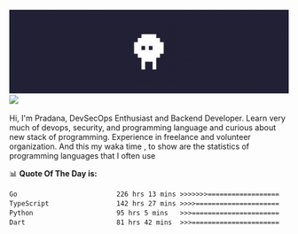![banner](.github/banner.gif)
<img src="https://user-images.githubusercontent.com/73097560/115834477-dbab4500-a447-11eb-908a-139a6edaec5c.gif"></p>

Hi, I'm Pradana, DevSecOps Enthusiast and Backend Developer. Learn very much of devops, security, and programming language and curious about new stack of programming. Experience in freelance and volunteer organization. And this my waka time , to show are the statistics of programming languages that I often use

📊 **Quote Of The Day is:**
<!--START_SECTION:waka-->

```txt
Go                         226 hrs 13 mins >>>>>>>==================   28.16 %
TypeScript                 142 hrs 27 mins >>>>=====================   17.73 %
Python                     95 hrs 5 mins   >>>======================   11.84 %
Dart                       81 hrs 42 mins  >>>======================   10.17 %
```

<!--END_SECTION:waka-->
